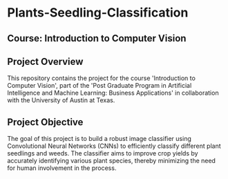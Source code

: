 # Plants-Seedling-Classification
## Course: Introduction to Computer Vision

## Project Overview
This repository contains the project for the course 'Introduction to Computer Vision', part of the 'Post Graduate Program in Artificial Intelligence and Machine Learning: Business Applications' in collaboration with the University of Austin at Texas. 

## Project Objective
The goal of this project is to build a robust image classifier using Convolutional Neural Networks (CNNs) to efficiently classify different plant seedlings and weeds. The classifier aims to improve crop yields by accurately identifying various plant species, thereby minimizing the need for human involvement in the process.
